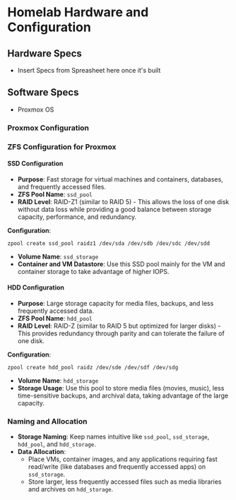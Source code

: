 # Homelab Hardware and Configuration

## Hardware Specs

- Insert Specs from Spreasheet here once it's built

## Software Specs

- Proxmox OS

### Proxmox Configuration

### ZFS Configuration for Proxmox

#### SSD Configuration

- **Purpose**: Fast storage for virtual machines and containers, databases, and frequently accessed files.
- **ZFS Pool Name**: `ssd_pool`
- **RAID Level**: RAID-Z1 (similar to RAID 5) - This allows the loss of one disk without data loss while providing a good balance between storage capacity, performance, and redundancy.

**Configuration**:

```plaintext
zpool create ssd_pool raidz1 /dev/sda /dev/sdb /dev/sdc /dev/sdd
```

- **Volume Name**: `ssd_storage`
- **Container and VM Datastore**: Use this SSD pool mainly for the VM and container storage to take advantage of higher IOPS.

#### HDD Configuration

- **Purpose**: Large storage capacity for media files, backups, and less frequently accessed data.
- **ZFS Pool Name**: `hdd_pool`
- **RAID Level**: RAID-Z (similar to RAID 5 but optimized for larger disks) - This provides redundancy through parity and can tolerate the failure of one disk.

**Configuration**:

```plaintext
zpool create hdd_pool raidz /dev/sde /dev/sdf /dev/sdg
```

- **Volume Name**: `hdd_storage`
- **Storage Usage**: Use this pool to store media files (movies, music), less time-sensitive backups, and archival data, taking advantage of the large capacity.

### Naming and Allocation

- **Storage Naming**: Keep names intuitive like `ssd_pool`, `ssd_storage`, `hdd_pool`, and `hdd_storage`.
- **Data Allocation**:
  - Place VMs, container images, and any applications requiring fast read/write (like databases and frequently accessed apps) on `ssd_storage`.
  - Store larger, less frequently accessed files such as media libraries and archives on `hdd_storage`.
